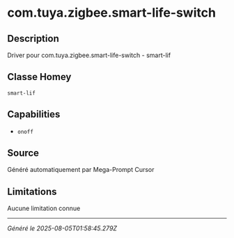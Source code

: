 # com.tuya.zigbee.smart-life-switch

## Description
Driver pour com.tuya.zigbee.smart-life-switch - smart-lif

## Classe Homey
`smart-lif`

## Capabilities
- `onoff`

## Source
Généré automatiquement par Mega-Prompt Cursor

## Limitations
Aucune limitation connue

---
*Généré le 2025-08-05T01:58:45.279Z*
